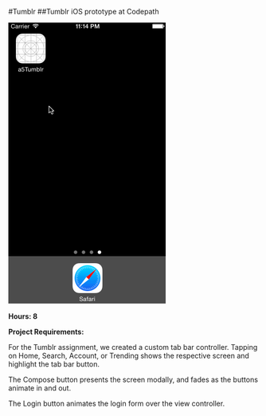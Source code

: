 #Tumblr
##Tumblr iOS prototype at Codepath

![](Tumblrs.gif)

**Hours: 8**

**Project Requirements:**

For the Tumblr assignment, we created a custom tab bar controller. Tapping on Home, Search, Account, or Trending shows the respective screen and highlight the tab bar button.

The Compose button presents the screen modally, and fades as the buttons animate in and out.

The Login button animates the login form over the view controller.
